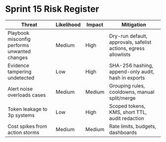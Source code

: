 # Sprint 15 Risk Register

| Threat | Likelihood | Impact | Mitigation |
| --- | --- | --- | --- |
| Playbook misconfig performs unwanted changes | Medium | High | Dry-run default, approvals, safelist actions, egress allowlists |
| Evidence tampering undetected | Low | High | SHA-256 hashing, append-only audit, hash in exports |
| Alert noise overloads cases | Medium | Medium | Grouping rules, cooldowns, manual split/merge |
| Token leakage to 3p systems | Low | High | Scoped tokens, KMS, short TTL, audit redaction |
| Cost spikes from action storms | Medium | Medium | Rate limits, budgets, dashboards |
